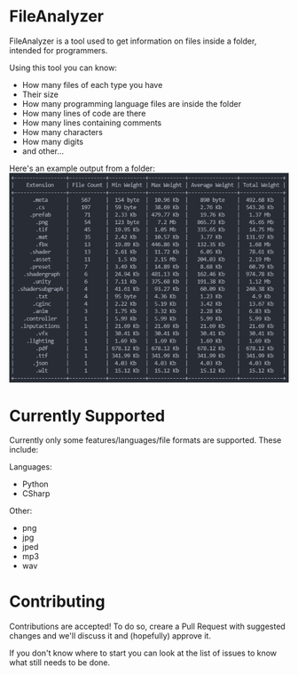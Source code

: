 # FileAnalyzer

FileAnalyzer is a tool used to get information on files inside a folder, intended for programmers.

Using this tool you can know:
- How many files of each type you have
- Their size
- How many programming language files are inside the folder
- How many lines of code are there
- How many lines containing comments
- How many characters
- How many digits
- and other...
  
Here's an example output from a folder:
![](Example_Output.png)

# Currently Supported

Currently only some features/languages/file formats are supported. These include:

Languages:
- Python
- CSharp

Other:
- png
- jpg
- jped
- mp3
- wav

# Contributing
Contributions are accepted!
To do so, creare a Pull Request with suggested changes and we'll discuss it and (hopefully) approve it.

If you don't know where to start you can look at the list of issues to know what still needs to be done.